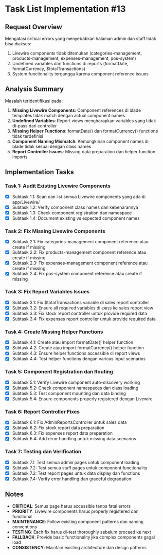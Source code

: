 # Task List Implementation #13

## Request Overview
Mengatasi critical errors yang menyebabkan halaman admin dan staff tidak bisa diakses:
1. Livewire components tidak ditemukan (categories-management, products-management, expenses-management, pos-system)
2. Undefined variables dan functions di reports (formatDate, formatCurrency, $totalTransactions)
3. System functionality terganggu karena component reference issues

## Analysis Summary
Masalah teridentifikasi pada:
1. **Missing Livewire Components**: Component references di blade templates tidak match dengan actual component names
2. **Undefined Variables**: Report views mengharapkan variables yang tidak di-pass dari controller
3. **Missing Helper Functions**: formatDate() dan formatCurrency() functions tidak terdefinisi
4. **Component Naming Mismatch**: Kemungkinan component names di blade tidak sesuai dengan class names
5. **Report Controller Issues**: Missing data preparation dan helper function imports

## Implementation Tasks

### Task 1: Audit Existing Livewire Components
- [X] Subtask 1.1: Scan dan list semua Livewire components yang ada di app/Livewire/
- [X] Subtask 1.2: Verify component class names dan kebenarannya
- [X] Subtask 1.3: Check component registration dan namespace
- [X] Subtask 1.4: Document existing vs expected component names

### Task 2: Fix Missing Livewire Components
- [X] Subtask 2.1: Fix categories-management component reference atau create if missing
- [X] Subtask 2.2: Fix products-management component reference atau create if missing  
- [X] Subtask 2.3: Fix expenses-management component reference atau create if missing
- [X] Subtask 2.4: Fix pos-system component reference atau create if missing

### Task 3: Fix Report Variables Issues
- [X] Subtask 3.1: Fix $totalTransactions variable di sales report controller
- [X] Subtask 3.2: Ensure all required variables di-pass ke sales report view
- [X] Subtask 3.3: Fix stock report controller untuk provide required data
- [X] Subtask 3.4: Fix expenses report controller untuk provide required data

### Task 4: Create Missing Helper Functions
- [X] Subtask 4.1: Create atau import formatDate() helper function
- [X] Subtask 4.2: Create atau import formatCurrency() helper function
- [X] Subtask 4.3: Ensure helper functions accessible di report views
- [X] Subtask 4.4: Test helper functions dengan various input scenarios

### Task 5: Component Registration dan Routing
- [X] Subtask 5.1: Verify Livewire component auto-discovery working
- [X] Subtask 5.2: Check component namespaces dan class loading
- [X] Subtask 5.3: Test component mounting dan data binding
- [X] Subtask 5.4: Ensure components properly registered dengan Livewire

### Task 6: Report Controller Fixes
- [X] Subtask 6.1: Fix AdminReportsController untuk sales data
- [X] Subtask 6.2: Fix stock report data preparation
- [X] Subtask 6.3: Fix expenses report data preparation  
- [X] Subtask 6.4: Add error handling untuk missing data scenarios

### Task 7: Testing dan Verification
- [X] Subtask 7.1: Test semua admin pages untuk component loading
- [X] Subtask 7.2: Test semua staff pages untuk component functionality
- [X] Subtask 7.3: Test report pages untuk data display dan functions
- [X] Subtask 7.4: Verify error handling dan graceful degradation

## Notes
- **CRITICAL**: Semua page harus accessible tanpa fatal errors
- **PRIORITY**: Livewire components harus properly registered dan functional
- **MAINTENANCE**: Follow existing component patterns dan naming conventions
- **TESTING**: Each fix harus di-test thoroughly sebelum proceed ke next
- **FALLBACK**: Provide basic functionality jika complex components gagal load
- **CONSISTENCY**: Maintain existing architecture dan design patterns 